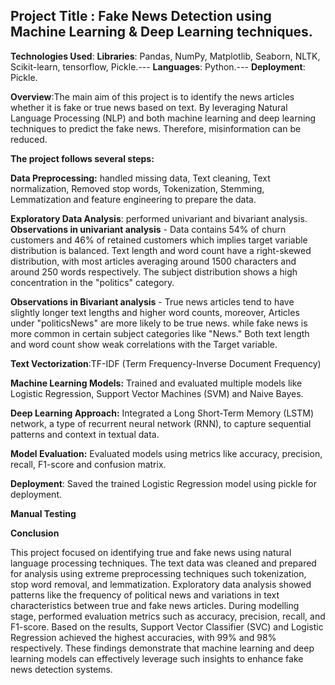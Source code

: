 ## Project Title : Fake News Detection using Machine Learning & Deep Learning techniques.

**Technologies Used**: 
**Libraries**: Pandas, NumPy, Matplotlib, Seaborn, NLTK, Scikit-learn, tensorflow, Pickle.---
**Languages**: Python.---
**Deployment**: Pickle.

**Overview**:The main aim of this project is to identify the news articles whether it is fake or true news based on text. By leveraging Natural Language Processing (NLP) and both machine learning and deep learning techniques to predict the fake news. Therefore, misinformation can be reduced.

**The project follows several steps:**

**Data Preprocessing:** handled missing data, Text cleaning, Text normalization, Removed stop words, Tokenization, Stemming, Lemmatization and feature engineering to prepare the data.

**Exploratory Data Analysis**: performed univariant and bivariant analysis.
**Observations in univariant analysis** - Data contains 54% of churn customers and 46% of retained customers which implies target variable distribution is balanced. Text length and word count have a right-skewed distribution, with most articles averaging around 1500 characters and around 250 words respectively. The subject distribution shows a high concentration in the "politics" category.

**Observations in Bivariant analysis** - True news articles tend to have slightly longer text lengths and higher word counts, moreover, Articles under "politicsNews" are more likely to be true news. while fake news is more common in certain subject categories like "News." Both text length and word count show weak correlations with the Target variable.

**Text Vectorization**:TF-IDF (Term Frequency-Inverse Document Frequency)

**Machine Learning Models:** Trained and evaluated multiple models like Logistic Regression, Support Vector Machines (SVM) and Naive Bayes.

**Deep Learning Approach:** Integrated a Long Short-Term Memory (LSTM) network, a type of recurrent neural network (RNN), to capture sequential patterns and context in textual data.

**Model Evaluation:** Evaluated models using metrics like accuracy, precision, recall, F1-score and confusion matrix.

**Deployment**: Saved the trained Logistic Regression model using pickle for deployment.

**Manual Testing**

**Conclusion** 

This project focused on identifying true and fake news using natural language processing techniques. The text data was cleaned and prepared for analysis using extreme preprocessing techniques such tokenization, stop word removal, and lemmatization. Exploratory data analysis showed patterns like the frequency of political news and variations in text characteristics between true and fake news articles. During modelling stage, performed evaluation metrics such as accuracy, precision, recall, and F1-score. Based on the results, Support Vector Classifier (SVC) and Logistic Regression achieved the highest accuracies, with 99% and 98% respectively. These findings demonstrate that machine learning and deep learning models can effectively leverage such insights to enhance fake news detection systems.
